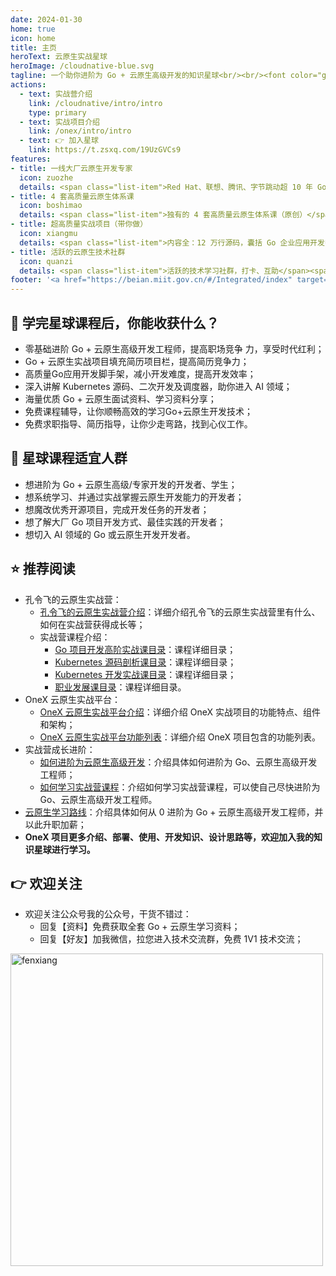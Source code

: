 ```yaml
---
date: 2024-01-30
home: true
icon: home
title: 主页
heroText: 云原生实战星球
heroImage: /cloudnative-blue.svg
tagline: 一个助你进阶为 Go + 云原生高级开发的知识星球<br/><br/><font color="gray" size="4.5" face="KaiTi">行业精品课，加入不后悔！</font>
actions:
  - text: 实战营介绍
    link: /cloudnative/intro/intro
    type: primary
  - text: 实战项目介绍
    link: /onex/intro/intro
  - text: 👉 加入星球
    link: https://t.zsxq.com/19UzGVCs9
features:
- title: 一线大厂云原生开发专家
  icon: zuozhe
  details: <span class="list-item">Red Hat、联想、腾讯、字节跳动超 10 年 Go + 云原生开发经验</span><span class="list-item">多个国内外知名产品设计和开发经验</span><span class="list-item">2 本书，4 套网课的技术课程写作经验</span><span class="list-item">中国移动通信联合会专家级讲师</span><span class="list-item">2023 年机械工业出版社新锐作者</span><span class="list-item">一个为写课敢于放弃头发的人</span>
- title: 4 套高质量云原生体系课
  icon: boshimao
  details: <span class="list-item">独有的 4 套高质量云原生体系课（原创）</span><span class="list-item">350 节课，充足的课程量</span><span class="list-item">100节 Go 项目开发高阶实战课</span><span class="list-item">32节 Kubernetes 源码剖析课(基于 v1.30.1)</span><span class="list-item">130节 Kubernetes 开发实战课</span><span class="list-item">15节 职业发展辅导 + 面试辅导</span></span><span class="list-item">每日一题（算法、Go、云原生面试题等）</span><span class="list-item">大量实战案例和源码</span><span class="list-item">不定期的直播分享</span><span class="list-item">体系课持续不断更新、优化</span><span class="list-item">星球内海量学习资料分享</span>
- title: 超高质量实战项目（带你做）
  icon: xiangmu
  details: <span class="list-item">内容全：12 万行源码，囊括 Go 企业应用开发中绝大部分功能点的企业级 Go 项目</span><span class="list-item">质量高：项目代码规范、质量高、功能全、易扩展</span><span class="list-item">开发模式全：命令式+声明式编程范式等</span><span class="list-item">架构先进：简洁架构、Kubernetes 架构</span><span class="list-item">持续更新：项目功能、架构等持续更新</span>
- title: 活跃的云原生技术社群
  icon: quanzi
  details: <span class="list-item">活跃的技术学习社群，打卡、互助</span><span class="list-item">持续不断的、高质量云原生技术分享，及时解答学习过程中的疑问</span>
footer: '<a href="https://beian.miit.gov.cn/#/Integrated/index" target="_blank">备案号: 粤ICP备2024181276号</a >'
---
```


## :gift: 学完星球课程后，你能收获什么？
- 零基础进阶 Go + 云原生高级开发工程师，提高职场竞争      力，享受时代红利；
- Go + 云原生实战项目填充简历项目栏，提高简历竞争力；
- 高质量Go应用开发脚手架，减小开发难度，提高开发效率；
- 深入讲解 Kubernetes 源码、二次开发及调度器，助你进入  AI 领域；
- 海量优质 Go + 云原生面试资料、学习资料分享；
- 免费课程辅导，让你顺畅高效的学习Go+云原生开发技术；
- 免费求职指导、简历指导，让你少走弯路，找到心仪工作。

## :couple: 星球课程适宜人群
- 想进阶为 Go + 云原生高级/专家开发的开发者、学生；
- 想系统学习、并通过实战掌握云原生开发能力的开发者；
- 想魔改优秀开源项目，完成开发任务的开发者；
- 想了解大厂 Go 项目开发方式、最佳实践的开发者；
- 想切入 AI 领域的 Go 或云原生开发开发者。

## :star: 推荐阅读 

- 孔令飞的云原生实战营：
  - [孔令飞的云原生实战营介绍](/cloudnative/intro/intro.md)：详细介绍孔令飞的云原生实战营里有什么、如何在实战营获得成长等；
  - 实战营课程介绍：
    - [Go 项目开发高阶实战课目录](/cloudnative/catalog/go.md)：课程详细目录；
    - [Kubernetes 源码剖析课目录](/cloudnative/catalog/kubernetes.md)：课程详细目录；
    - [Kubernetes 开发实战课目录](/cloudnative/catalog/k8s-devel.md)：课程详细目录；
    - [职业发展课目录](/cloudnative/catalog/career.md)：课程详细目录。
- OneX 云原生实战平台：
  - [OneX 云原生实战平台介绍](/onex/intro/intro.md)：详细介绍 OneX 实战项目的功能特点、组件和架构；
  - [OneX 云原生实战平台功能列表](/onex/intro/feature.md)：详细介绍 OneX 项目包含的功能列表。
- 实战营成长进阶：
  - [如何进阶为云原生高级开发](/cloudnative/advanced/advanced.md)：介绍具体如何进阶为 Go、云原生高级开发工程师；
  - [如何学习实战营课程](/cloudnative/advanced/how.md)：介绍如何学习实战营课程，可以使自己尽快进阶为 Go、云原生高级开发工程师。
- [云原生学习路线](/learn/roadmap.md)：介绍具体如何从 0 进阶为 Go + 云原生高级开发工程师，并以此升职加薪；
- **OneX 项目更多介绍、部署、使用、开发知识、设计思路等，欢迎加入我的知识星球进行学习。**

## :point_right: 欢迎关注

- 欢迎关注公众号我的公众号，干货不错过：
  - 回复【资料】免费获取全套 Go + 云原生学习资料；
  - 回复【好友】加我微信，拉您进入技术交流群，免费 1V1 技术交流；

<img src="/images/contact/令飞编程.png" alt="fenxiang" style="display: block;width:500px;height:auto;margin-left: 0;margin-right:auto;">
